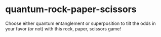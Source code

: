 # quantum-rock-paper-scissors
Choose either quantum entanglement or superposition to tilt the odds in your favor (or not) with this rock, paper, scissors game!
